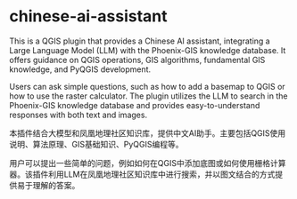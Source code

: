 # chinese-ai-assistant

This is a QGIS plugin that provides a Chinese AI assistant, integrating a Large Language Model (LLM) with the Phoenix-GIS knowledge database. It offers guidance on QGIS operations, GIS algorithms, fundamental GIS knowledge, and PyQGIS development.

Users can ask simple questions, such as how to add a basemap to QGIS or how to use the raster calculator. The plugin utilizes the LLM to search in the Phoenix-GIS knowledge database and provides easy-to-understand responses with both text and images.

本插件结合大模型和凤凰地理社区知识库，提供中文AI助手。主要包括QGIS使用说明、算法原理、GIS基础知识、PyQGIS编程等。

用户可以提出一些简单的问题，例如如何在QGIS中添加底图或如何使用栅格计算器。该插件利用LLM在凤凰地理社区知识库中进行搜索，并以图文结合的方式提供易于理解的答案。
